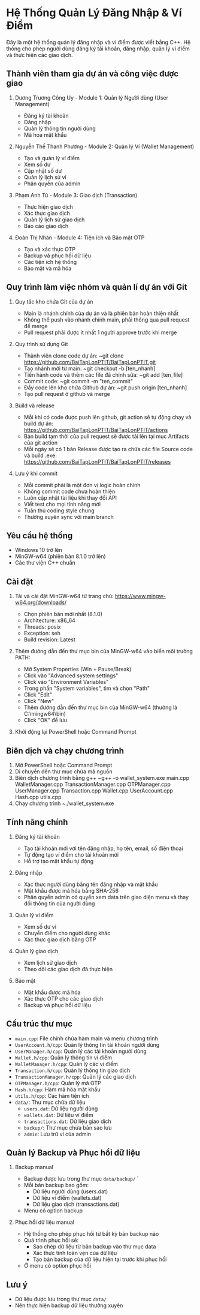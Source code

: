 # Hệ Thống Quản Lý Đăng Nhập & Ví Điểm

Đây là một hệ thống quản lý đăng nhập và ví điểm được viết bằng C++. Hệ thống cho phép người dùng đăng ký tài khoản, đăng nhập, quản lý ví điểm và thực hiện các giao dịch.

## Thành viên tham gia dự án và công việc được giao

1. Dương Trương Công Uy - Module 1: Quản lý Người dùng (User Management)
   - Đăng ký tài khoản
   - Đăng nhập
   - Quản lý thông tin người dùng
   - Mã hóa mật khẩu

2. Nguyễn Thế Thanh Phương - Module 2: Quản lý Ví (Wallet Management)
   - Tạo và quản lý ví điểm
   - Xem số dư
   - Cập nhật số dư
   - Quản lý lịch sử ví
   - Phân quyền của admin

3. Phạm Anh Tú - Module 3: Giao dịch (Transaction)
   - Thực hiện giao dịch
   - Xác thực giao dịch
   - Quản lý lịch sử giao dịch
   - Báo cáo giao dịch

4. Đoàn Thị Nhàn - Module 4: Tiện ích và Bảo mật OTP
   - Tạo và xác thực OTP
   - Backup và phục hồi dữ liệu
   - Các tiện ích hệ thống
   - Bảo mật và mã hóa

## Quy trình làm việc nhóm và quản lí dự án với Git

1. Quy tắc kho chứa Git của dự án
   - Main là nhánh chính của dự án và là phiên bản hoàn thiện nhất
   - Không thể push vào nhánh chính main, phải thông qua pull request để merge
   - Pull request phải được ít nhất 1 người approve trước khi merge

2. Quy trình sử dụng Git
   - Thành viên clone code dự án: ~git clone https://github.com/BaiTapLonPTIT/BaiTapLonPTIT.git
   - Tạo nhánh mới từ main: ~git checkout -b [ten_nhanh]
   - Tiến hành code và thêm các file đã chỉnh sửa: ~git add [ten_file]
   - Commit code: ~git commit -m "ten_commit"
   - Đẩy code lên kho chứa Github dự án: ~git push origin [ten_nhanh]
   - Tạo pull request ở github và merge

3. Build và release
   - Mỗi khi có code được push lên github, git action sẽ tự động chạy và build dự án: https://github.com/BaiTapLonPTIT/BaiTapLonPTIT/actions
   - Bản build tạm thời của pull request sẽ được tải lên tại mục Artifacts của git action
   - Mỗi ngày sẽ có 1 bản Release được tạo ra chứa các file Source code và build .exe: https://github.com/BaiTapLonPTIT/BaiTapLonPTIT/releases

4. Lưu ý khi commit
   - Mỗi commit phải là một đơn vị logic hoàn chỉnh
   - Không commit code chưa hoàn thiện
   - Luôn cập nhật tài liệu khi thay đổi API
   - Viết test cho mọi tính năng mới
   - Tuân thủ coding style chung
   - Thường xuyên sync với main branch


## Yêu cầu hệ thống

- Windows 10 trở lên
- MinGW-w64 (phiên bản 8.1.0 trở lên)
- Các thư viện C++ chuẩn

## Cài đặt

1. Tải và cài đặt MinGW-w64 từ trang chủ: https://www.mingw-w64.org/downloads/
   - Chọn phiên bản mới nhất (8.1.0)
   - Architecture: x86_64
   - Threads: posix
   - Exception: seh
   - Build revision: Latest

2. Thêm đường dẫn đến thư mục bin của MinGW-w64 vào biến môi trường PATH:
   - Mở System Properties (Win + Pause/Break)
   - Click vào "Advanced system settings"
   - Click vào "Environment Variables"
   - Trong phần "System variables", tìm và chọn "Path"
   - Click "Edit"
   - Click "New"
   - Thêm đường dẫn đến thư mục bin của MinGW-w64 (thường là C:\mingw64\bin)
   - Click "OK" để lưu

3. Khởi động lại PowerShell hoặc Command Prompt

## Biên dịch và chạy chương trình

1. Mở PowerShell hoặc Command Prompt
2. Di chuyển đến thư mục chứa mã nguồn
3. Biên dịch chương trình bằng g++
~g++ -o wallet_system.exe main.cpp WalletManager.cpp TransactionManager.cpp OTPManager.cpp UserManager.cpp Transaction.cpp Wallet.cpp UserAccount.cpp Hash.cpp utils.cpp
4. Chạy chương trình
~./wallet_system.exe

## Tính năng chính

1. Đăng ký tài khoản
   - Tạo tài khoản mới với tên đăng nhập, họ tên, email, số điện thoại
   - Tự động tạo ví điểm cho tài khoản mới
   - Hỗ trợ tạo mật khẩu tự động

2. Đăng nhập
   - Xác thực người dùng bằng tên đăng nhập và mật khẩu
   - Mật khẩu được mã hóa bằng SHA-256
   - Phân quyền admin có quyền xem data trên giao diện menu và thay đổi thông tin của người dùng

3. Quản lý ví điểm
   - Xem số dư ví
   - Chuyển điểm cho người dùng khác
   - Xác thực giao dịch bằng OTP

4. Quản lý giao dịch
   - Xem lịch sử giao dịch
   - Theo dõi các giao dịch đã thực hiện

5. Bảo mật
   - Mật khẩu được mã hóa
   - Xác thực OTP cho các giao dịch
   - Backup và phục hồi dữ liệu

## Cấu trúc thư mục

- `main.cpp`: File chính chứa hàm main và menu chương trình
- `UserAccount.h/cpp`: Quản lý thông tin tài khoản người dùng
- `UserManager.h/cpp`: Quản lý các tài khoản người dùng
- `Wallet.h/cpp`: Quản lý thông tin ví điểm
- `WalletManager.h/cpp`: Quản lý các ví điểm
- `Transaction.h/cpp`: Quản lý thông tin giao dịch
- `TransactionManager.h/cpp`: Quản lý các giao dịch
- `OTPManager.h/cpp`: Quản lý mã OTP
- `Hash.h/cpp`: Hàm mã hóa mật khẩu
- `utils.h/cpp`: Các hàm tiện ích
- `data/`: Thư mục chứa dữ liệu
  - `users.dat`: Dữ liệu người dùng
  - `wallets.dat`: Dữ liệu ví điểm
  - `transactions.dat`: Dữ liệu giao dịch
  - `backup/`: Thư mục chứa bản sao lưu
  - `admin`: Lưu trữ ví của admin

## Quản lý Backup và Phục hồi dữ liệu

1. Backup manual
   - Backup được lưu trong thư mục `data/backup/` `
   - Mỗi bản backup bao gồm:
     - Dữ liệu người dùng (users.dat)
     - Dữ liệu ví điểm (wallets.dat)
     - Dữ liệu giao dịch (transactions.dat)
   - Menu có option backup 

2. Phục hồi dữ liệu manual
   - Hệ thống cho phép phục hồi từ bất kỳ bản backup nào
   - Quá trình phục hồi sẽ:
     - Sao chép dữ liệu từ bản backup vào thư mục data
     - Xác thực tính toàn vẹn của dữ liệu
     - Tạo bản backup của dữ liệu hiện tại trước khi phục hồi
   - Ở menu có option phục hồi 

## Lưu ý

- Dữ liệu được lưu trong thư mục `data/`
- Nên thực hiện backup dữ liệu thường xuyên


